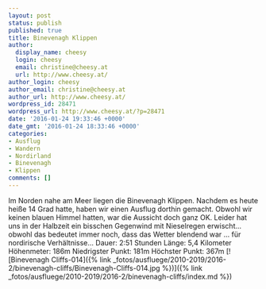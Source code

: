 ```yaml
---
layout: post
status: publish
published: true
title: Binevenagh Klippen
author:
  display_name: cheesy
  login: cheesy
  email: christine@cheesy.at
  url: http://www.cheesy.at/
author_login: cheesy
author_email: christine@cheesy.at
author_url: http://www.cheesy.at/
wordpress_id: 28471
wordpress_url: http://www.cheesy.at/?p=28471
date: '2016-01-24 19:33:46 +0000'
date_gmt: '2016-01-24 18:33:46 +0000'
categories:
- Ausflug
- Wandern
- Nordirland
- Binevenagh
- Klippen
comments: []
---
```

Im Norden nahe am Meer liegen die Binevenagh Klippen. Nachdem es heute heiße 14 Grad hatte, haben wir einen Ausflug dorthin gemacht. Obwohl wir keinen blauen Himmel hatten, war die Aussicht doch ganz OK. Leider hat uns in der Halbzeit ein bisschen Gegenwind mit Nieselregen erwischt... obwohl das bedeutet immer noch, dass das Wetter blendend war ... für nordirische Verhältnisse...
Dauer: 2:51 Stunden
Länge: 5,4 Kilometer
Höhenmeter: 186m
Niedrigster Punkt: 181m
Höchster Punkt: 367m
[![Binevenagh Cliffs-014]({% link _fotos/ausfluege/2010-2019/2016-2/binevenagh-cliffs/Binevenagh-Cliffs-014.jpg %})]({% link _fotos/ausfluege/2010-2019/2016-2/binevenagh-cliffs/index.md %})
